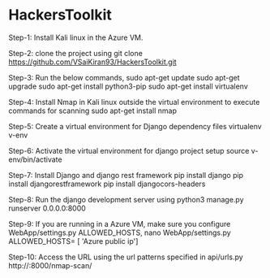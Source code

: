# HackersToolkit

Step-1: Install Kali linux in the Azure VM.

Step-2: clone the project using 
        git clone https://github.com/VSaiKiran93/HackersToolkit.git

Step-3: Run the below commands,
        sudo apt-get update
        sudo apt-get upgrade
        sudo apt-get install python3-pip
        sudo apt-get install virtualenv
        
Step-4: Install Nmap in Kali linux outside the virtual environment to execute commands for scanning
          sudo apt-get install nmap
        
Step-5: Create a virtual environment for Django dependency files
        virtualenv v-env
        
 Step-6: Activate the virtual environment for django project setup
        source v-env/bin/activate
 
 Step-7: Install Django and django rest framework
         pip install django
         pip install djangorestframework
         pip install djangocors-headers
         
 Step-8: Run the django development server using 
         python3 manage.py runserver 0.0.0.0:8000
         
 Step-9: If you are running in a Azure VM, make sure you configure WebApp/settings.py ALLOWED_HOSTS,
         nano WebApp/settings.py
         ALLOWED_HOSTS= [ 'Azure public ip']
     
 Step-10: Access the URL using the url patterns specified in api/urls.py
         http://<ip>:8000/nmap-scan/
